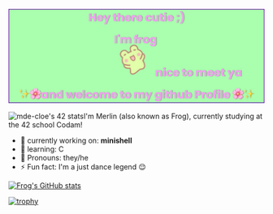 [![big header](https://raw.githubusercontent.com/codingfrog27/codingfrog27/main/banner.png)](https://github.com/codingfrog27)

<a href="https://github.com/JaeSeoKim/badge42"><img align= 'left' src="https://badge42.vercel.app/api/v2/cl6aq7snp000609l16df3jlsk/stats?cursusId=21&coalitionId=58" alt="mde-cloe's 42 stats" /></a>

I'm Merlin (also known as Frog), currently studying at the 42 school Codam!

- 🔭  currently working on: __minishell__
- 🌱 learning: C 
- 🌸 Pronouns: they/he
- ⚡ Fun fact: I'm a just dance legend 😌



[![Frog's GitHub stats](https://github-readme-stats.vercel.app/api?username=codingfrog27&show_icons=true&theme=cobalt&hide=stars,prs,issues,contribs)](https://github.com/anuraghazra/github-readme-stats)


[![trophy](https://github-profile-trophy.vercel.app/?username=codingfrog27)](https://github.com/ryo-ma/github-profile-trophy)


